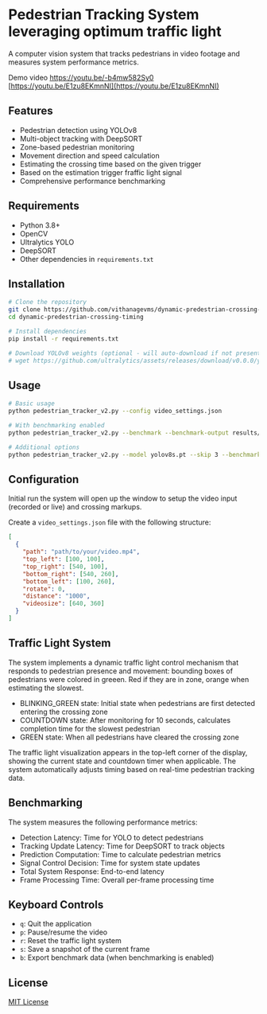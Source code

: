 # Pedestrian Tracking System leveraging optimum traffic light

A computer vision system that tracks pedestrians in video footage and measures system performance metrics.

Demo video
[https://youtu.be/-b4mw582Sy0 ](https://youtu.be/-b4mw582Sy0) <br />
[https://youtu.be/E1zu8EKmnNI](https://youtu.be/E1zu8EKmnNI)

## Features

- Pedestrian detection using YOLOv8
- Multi-object tracking with DeepSORT
- Zone-based pedestrian monitoring
- Movement direction and speed calculation
- Estimating the crossing time based on the given trigger
- Based on the estimation trigger fraffic light signal
- Comprehensive performance benchmarking

## Requirements

- Python 3.8+
- OpenCV
- Ultralytics YOLO
- DeepSORT
- Other dependencies in `requirements.txt`

## Installation

```bash
# Clone the repository
git clone https://github.com/vithanagevms/dynamic-predestrian-crossing-timing.git
cd dynamic-predestrian-crossing-timing

# Install dependencies
pip install -r requirements.txt

# Download YOLOv8 weights (optional - will auto-download if not present)
# wget https://github.com/ultralytics/assets/releases/download/v0.0.0/yolov8n.pt
```

## Usage

```bash
# Basic usage
python pedestrian_tracker_v2.py --config video_settings.json

# With benchmarking enabled
python pedestrian_tracker_v2.py --benchmark --benchmark-output results/benchmark_data.csv

# Additional options
python pedestrian_tracker_v2.py --model yolov8s.pt --skip 3 --benchmark
```

## Configuration

Initial run the system will open up the window to setup the video input (recorded or live) and crossing markups. 

Create a `video_settings.json` file with the following structure:

```json
[
  {
    "path": "path/to/your/video.mp4",
    "top_left": [100, 100],
    "top_right": [540, 100],
    "bottom_right": [540, 260],
    "bottom_left": [100, 260],
    "rotate": 0,
    "distance": "1000",
    "videosize": [640, 360]
  }
]
```

## Traffic Light System
The system implements a dynamic traffic light control mechanism that responds to pedestrian presence and movement:
bounding boxes of pedestrians were colored in greeen. Red if they are in zone, orange when estimating the slowest. 

- BLINKING_GREEN state: Initial state when pedestrians are first detected entering the crossing zone
- COUNTDOWN state: After monitoring for 10 seconds, calculates completion time for the slowest pedestrian
- GREEN state: When all pedestrians have cleared the crossing zone

The traffic light visualization appears in the top-left corner of the display, showing the current state and countdown timer when applicable. The system automatically adjusts timing based on real-time pedestrian tracking data.


## Benchmarking

The system measures the following performance metrics:

- Detection Latency: Time for YOLO to detect pedestrians
- Tracking Update Latency: Time for DeepSORT to track objects
- Prediction Computation: Time to calculate pedestrian metrics
- Signal Control Decision: Time for system state updates
- Total System Response: End-to-end latency
- Frame Processing Time: Overall per-frame processing time

## Keyboard Controls

- `q`: Quit the application
- `p`: Pause/resume the video
- `r`: Reset the traffic light system
- `s`: Save a snapshot of the current frame
- `b`: Export benchmark data (when benchmarking is enabled)

## License

[MIT License](LICENSE)